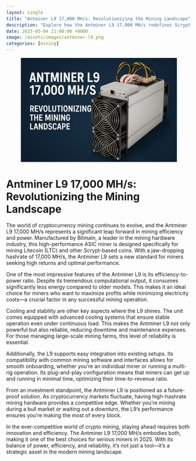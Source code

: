 ```yaml
---
layout: single
title: "Antminer L9 17,000 MH/s: Revolutionizing the Mining Landscape"
description: "Explore how the Antminer L9 17,000 MH/s redefines Scrypt mining with unmatched power, efficiency, and reliability for professional crypto miners."
date: 2025-05-04 21:00:00 +0000
image: /assets/images/antminer-l9.png
categories: [mining]
---
```


<figure style="text-align: center;">
  <img src="/assets/images/antminer-l9.png" alt="Antminer L9 17,000 MH/s Scrypt Miner" width="1024" style="max-width:100%; height:auto;" />
</figure>

<h1>Antminer L9 17,000 MH/s: Revolutionizing the Mining Landscape</h1>

<p>The world of cryptocurrency mining continues to evolve, and the Antminer L9 17,000 MH/s represents a significant leap forward in mining efficiency and power. Manufactured by Bitmain, a leader in the mining hardware industry, this high-performance ASIC miner is designed specifically for mining Litecoin (LTC) and other Scrypt-based coins. With a jaw-dropping hashrate of 17,000 MH/s, the Antminer L9 sets a new standard for miners seeking high returns and optimal performance.</p>

<p>One of the most impressive features of the Antminer L9 is its efficiency-to-power ratio. Despite its tremendous computational output, it consumes significantly less energy compared to older models. This makes it an ideal choice for miners who want to maximize profits while minimizing electricity costs—a crucial factor in any successful mining operation.</p>

<p>Cooling and stability are other key aspects where the L9 shines. The unit comes equipped with advanced cooling systems that ensure stable operation even under continuous load. This makes the Antminer L9 not only powerful but also reliable, reducing downtime and maintenance expenses. For those managing large-scale mining farms, this level of reliability is essential.</p>

<p>Additionally, the L9 supports easy integration into existing setups. Its compatibility with common mining software and interfaces allows for smooth onboarding, whether you’re an individual miner or running a multi-rig operation. Its plug-and-play configuration means that miners can get up and running in minimal time, optimizing their time-to-revenue ratio.</p>

<p>From an investment standpoint, the Antminer L9 is positioned as a future-proof solution. As cryptocurrency markets fluctuate, having high-hashrate mining hardware provides a competitive edge. Whether you’re mining during a bull market or waiting out a downturn, the L9’s performance ensures you’re making the most of every block.</p>

<p>In the ever-competitive world of crypto mining, staying ahead requires both innovation and efficiency. The Antminer L9 17,000 MH/s embodies both, making it one of the best choices for serious miners in 2025. With its balance of power, efficiency, and reliability, it’s not just a tool—it’s a strategic asset in the modern mining landscape.</p>
